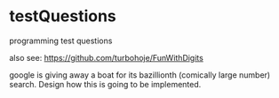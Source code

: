 # testQuestions
programming test questions

also see: https://github.com/turbohoje/FunWithDigits

google is giving away a boat for its bazillionth (comically large number) search.  Design how this is going to be implemented.
